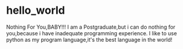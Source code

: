 # hello_world
Nothing For You,BABY!!!
I am a Postgraduate,but i can do nothing for you,because i have inadequate programming experience.
I like to use python as my program language,it's the best language in the world!
